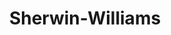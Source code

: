 ---
title: "Sherwin-Williams"
url: /quetzaltenango/sherwin-williams-calle-rodolfo-robles/
shop: Farben
---